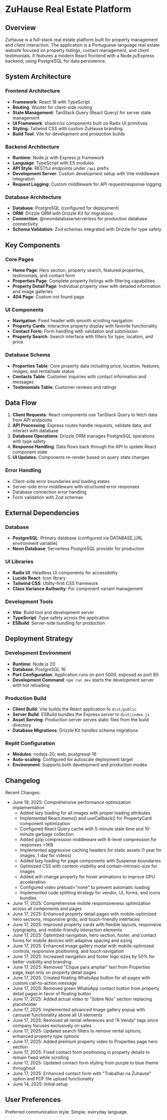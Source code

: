 # ZuHause Real Estate Platform

## Overview

ZuHause is a full-stack real estate platform built for property management and client interaction. The application is a Portuguese-language real estate website focused on property listings, contact management, and client testimonials. It features a modern React frontend with a Node.js/Express backend, using PostgreSQL for data persistence.

## System Architecture

### Frontend Architecture
- **Framework**: React 18 with TypeScript
- **Routing**: Wouter for client-side routing
- **State Management**: TanStack Query (React Query) for server state management
- **UI Framework**: shadcn/ui components built on Radix UI primitives
- **Styling**: Tailwind CSS with custom ZuHause branding
- **Build Tool**: Vite for development and production builds

### Backend Architecture
- **Runtime**: Node.js with Express.js framework
- **Language**: TypeScript with ES modules
- **API Style**: RESTful endpoints under `/api` prefix
- **Development Server**: Custom development setup with Vite middleware integration
- **Request Logging**: Custom middleware for API request/response logging

### Database Architecture
- **Database**: PostgreSQL (configured for deployment)
- **ORM**: Drizzle ORM with Drizzle Kit for migrations
- **Connection**: @neondatabase/serverless for production database connectivity
- **Schema Validation**: Zod schemas integrated with Drizzle for type safety

## Key Components

### Core Pages
- **Home Page**: Hero section, property search, featured properties, testimonials, and contact form
- **Properties Page**: Complete property listings with filtering capabilities
- **Property Detail Page**: Individual property view with detailed information and image galleries
- **404 Page**: Custom not found page

### UI Components
- **Navigation**: Fixed header with smooth scrolling navigation
- **Property Cards**: Interactive property display with favorite functionality
- **Contact Form**: Form handling with validation and submission
- **Property Search**: Search interface with filters for type, location, and price

### Database Schema
- **Properties Table**: Core property data including price, location, features, images, and rental/sale status
- **Contacts Table**: Customer inquiries with contact information and messages
- **Testimonials Table**: Customer reviews and ratings

## Data Flow

1. **Client Requests**: React components use TanStack Query to fetch data from API endpoints
2. **API Processing**: Express routes handle requests, validate data, and interact with database
3. **Database Operations**: Drizzle ORM manages PostgreSQL operations with type safety
4. **Response Handling**: Data flows back through the API to update React component state
5. **UI Updates**: Components re-render based on query state changes

### Error Handling
- Client-side error boundaries and loading states
- Server-side error middleware with structured error responses
- Database connection error handling
- Form validation with Zod schemas

## External Dependencies

### Database
- **PostgreSQL**: Primary database (configured via DATABASE_URL environment variable)
- **Neon Database**: Serverless PostgreSQL provider for production

### UI Libraries
- **Radix UI**: Headless UI components for accessibility
- **Lucide React**: Icon library
- **Tailwind CSS**: Utility-first CSS framework
- **Class Variance Authority**: For component variant management

### Development Tools
- **Vite**: Build tool and development server
- **TypeScript**: Type safety across the application
- **ESBuild**: Server-side bundling for production

## Deployment Strategy

### Development Environment
- **Runtime**: Node.js 20
- **Database**: PostgreSQL 16
- **Port Configuration**: Application runs on port 5000, exposed as port 80
- **Development Command**: `npm run dev` starts the development server with hot reloading

### Production Build
- **Client Build**: Vite builds the React application to `dist/public`
- **Server Build**: ESBuild bundles the Express server to `dist/index.js`
- **Asset Serving**: Production server serves static files from the build directory
- **Database Migrations**: Drizzle Kit handles schema migrations

### Replit Configuration
- **Modules**: nodejs-20, web, postgresql-16
- **Auto-scaling**: Configured for autoscale deployment target
- **Environment**: Supports both development and production modes

## Changelog

Recent Changes:
- June 19, 2025: Comprehensive performance optimization implementation
  - Added lazy loading for all images with proper loading attributes
  - Implemented React.memo() and useCallback() for PropertyCard component optimization
  - Configured React Query cache with 5-minute stale time and 10-minute garbage collection
  - Added gzip compression middleware with 6-level compression for responses >1KB
  - Implemented aggressive caching headers for static assets (1 year for images, 1 day for videos)
  - Added lazy loading for page components with Suspense boundaries
  - Optimized CSS with content-visibility and contain-intrinsic-size for images
  - Added will-change property for hover animations to improve GPU acceleration
  - Configured video preload="none" to prevent automatic loading
  - Implemented code splitting strategy for vendor, UI, forms, and icons bundles
- June 17, 2025: Comprehensive mobile responsiveness optimization across all components and pages
- June 17, 2025: Enhanced property detail pages with mobile-optimized hero sections, responsive grids, and touch-friendly interfaces
- June 17, 2025: Improved property cards with flexible layouts, responsive typography, and mobile-friendly interaction elements
- June 17, 2025: Optimized navigation, hero section, footer, and contact forms for mobile devices with adaptive spacing and sizing
- June 17, 2025: Enhanced image gallery modal with mobile-optimized controls, responsive positioning, and touch navigation
- June 17, 2025: Increased navigation and footer logo sizes by 50% for better visibility and branding
- June 17, 2025: Removed "Clique para ampliar" text from Properties page, kept only on property detail pages
- June 17, 2025: Created floating WhatsApp button for all pages with custom call-to-action message
- June 17, 2025: Removed green WhatsApp contact button from property detail pages in favor of floating button
- June 17, 2025: Added actual video to "Sobre Nós" section replacing placeholder
- June 17, 2025: Implemented advanced image gallery popup with carousel functionality above all UI elements
- June 17, 2025: Removed all rental references and "À Venda" tags since company focuses exclusively on sales
- June 17, 2025: Updated search filters to remove rental options, enhanced property type options
- June 17, 2025: Added premium property video to Properties page hero section
- June 17, 2025: Fixed contact form positioning in property details to remain fixed while scrolling
- June 17, 2025: Updated contact form styling from purple to blue theme throughout
- June 17, 2025: Enhanced contact form with "Trabalhar na Zuhause" option and PDF file upload functionality
- June 14, 2025: Initial setup

## User Preferences

Preferred communication style: Simple, everyday language.